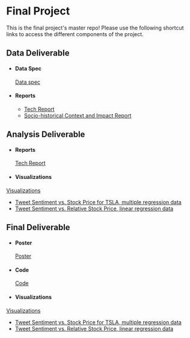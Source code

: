 # Final Project
This is the final project's master repo! Please use the following shortcut links to access the different components of the project.

## Data Deliverable ##

- #### Data Spec ####
  [Data spec](data_deliverable/data/)

- #### Reports ####
  - [Tech Report](data_deliverable/reports/tech_report/)
  - [Socio-historical Context and Impact Report](data_deliverable/reports/social_impact_report)


## Analysis Deliverable ##

- #### Reports ####
  [Tech Report](analysis_deliverable/tech_report/)

- #### Visualizations ####
 
[Visualizations](visualizations)
- [Tweet Sentiment vs. Stock Price for TSLA, multiple regression data](visualizations/tesla_tweets_viz1.png)
- [Tweet Sentiment vs. Relative Stock Price, linear regression data](../visualizations/twitter_linear_regression.png)


## Final Deliverable ##

- #### Poster ####
  [Poster](final_deliverable/poster/poster.pdf)

- #### Code ####
  [Code](final_deliverable/code/)

- #### Visualizations ####

[Visualizations](visualizations)
- [Tweet Sentiment vs. Stock Price for TSLA, multiple regression data](visualizations/tesla_tweets_viz1.png)
- [Tweet Sentiment vs. Relative Stock Price, linear regression data](../visualizations/twitter_linear_regression.png)

